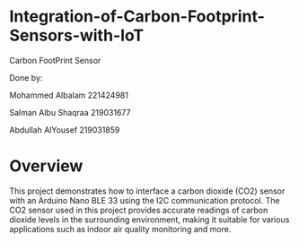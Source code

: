 # Integration-of-Carbon-Footprint-Sensors-with-IoT
Carbon FootPrint Sensor

Done by:

Mohammed Albalam 221424981

Salman Albu Shaqraa 219031677

Abdullah AlYousef 219031859

# Overview 

This project demonstrates how to interface a carbon dioxide (CO2) sensor with an Arduino Nano BLE 33 using the I2C communication protocol. The CO2 sensor used in this project provides accurate readings of carbon dioxide levels in the surrounding environment, making it suitable for various applications such as indoor air quality monitoring and more.

